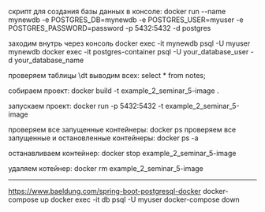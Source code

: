 скрипт для создания базы данных в консоле:
docker run --name mynewdb -e POSTGRES_DB=mynewdb -e POSTGRES_USER=myuser -e POSTGRES_PASSWORD=password -p 5432:5432 -d postgres

заходим внутрь через консоль
docker exec -it mynewdb psql -U myuser mynewdb
docker exec -it postgres-container psql -U your_database_user -d your_database_name


проверяем таблицы
\dt
выводим всех:
select * from notes;



собираем проект:
docker build -t example_2_seminar_5-image .

запускаем проект:
docker run -p 5432:5432 -t example_2_seminar_5-image

проверяем все запущенные контейнеры:
docker ps
проверяем все запущенные и остановленные контейнеры:
docker ps -a

останавливаем контейнер:
docker stop example_2_seminar_5-image

удаляем котейнер:
docker rm example_2_seminar_5-image


-------------------------------------------------------
https://www.baeldung.com/spring-boot-postgresql-docker
docker-compose up
docker exec -it db psql -U myuser
docker-compose down